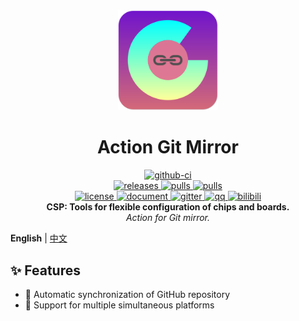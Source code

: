 <div align="center">
    <a href="https://csplink.top">
        <img width="160" heigth="160" src="https://raw.githubusercontent.com/csplink/csp/master/resource/images/logo.png" alt="logo" />
    </a>
    <h1>Action Git Mirror</h1>
    <div>
        <a href="https://github.com/csplink/action_git_mirror/actions?query=workflow%3A%F0%9F%92%95mirror">
            <img src="https://img.shields.io/github/actions/workflow/status/csplink/action_git_mirror/mirror.yml?style=flat&label=mirror" alt="github-ci" />
        </a>
    </div>
    <div>
        <a href="https://github.com/csplink/action_git_mirror/releases">
            <img src="https://img.shields.io/github/release/csplink/action_git_mirror.svg?style=flat" alt="releases" />
        </a>
        <a href="https://github.com/csplink/action_git_mirror/pulls">
            <img src="https://img.shields.io/github/issues-pr/csplink/action_git_mirror.svg" alt="pulls" />
        </a>
        <a href="https://github.com/csplink/action_git_mirror/issues">
            <img src="https://img.shields.io/github/issues/csplink/action_git_mirror.svg" alt="pulls" />
        </a>
    </div>
    <div>
        <a href="https://github.com/csplink/action_git_mirror/blob/master/LICENSE">
            <img src="https://img.shields.io/github/license/csplink/action_git_mirror.svg?colorB=f48041&style=flat" alt="license" />
        </a>
        <a href="https://csplink.top">
            <img src="https://img.shields.io/badge/wiki-document-blue?style=flat" alt="document" />
        </a>
        <a href="https://gitter.im/csplink/community">
            <img src="https://badges.gitter.im/csplink/csp.svg" alt="gitter" />
        </a>
        <a href="https://jq.qq.com/?_wv=1027&k=CWt7TZln">
            <img src="https://img.shields.io/badge/chat-on%20QQ-ff69b4.svg?style=flat" alt="qq" />
        </a>
        <a href="https://space.bilibili.com/24969427/">
            <img src="https://img.shields.io/badge/video-bilibili-FB7299?style=flat" alt="bilibili" />
        </a>
    </div>
    <b>CSP: Tools for flexible configuration of chips and boards.</b><br/>
    <i>Action for Git mirror.</i><br/>
</div>

**English** | [中文](README-zh_CN.md)

## ✨ Features

- 🚚 Automatic synchronization of GitHub repository
- 🎹 Support for multiple simultaneous platforms
